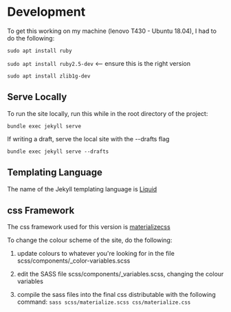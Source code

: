 # Development

To get this working on my machine (lenovo T430 - Ubuntu 18.04), I had to do the following:

`sudo apt install ruby`

`sudo apt install ruby2.5-dev` <-- ensure this is the right version

`sudo apt install zlib1g-dev`

## Serve Locally
To run the site locally, run this while in the root directory of the project:

`bundle exec jekyll serve`

If writing a draft, serve the local site with the --drafts flag

`bundle exec jekyll serve --drafts`

## Templating Language
The name of the Jekyll templating language is [Liquid](https://jekyllrb.com/docs/step-by-step/02-liquid/)

## css Framework
The css framework used for this version is [materializecss](https://materializecss.com/getting-started.html)

To change the colour scheme of the site, do the following:

1. update colours to whatever you're looking for in the file scss/components/_color-variables.scss

2. edit the SASS file scss/components/_variables.scss, changing the colour variables

3. compile the sass files into the final css distributable with the following command:
`sass scss/materialize.scss css/materialize.css`
